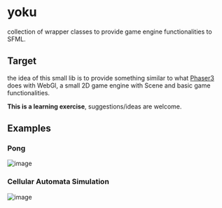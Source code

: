 # yoku
collection of wrapper classes to provide game engine functionalities to SFML.

## Target
the idea of this small lib is to provide something similar to what [Phaser3](https://phaser.io/phaser3) does with WebGl, a small 2D game engine with Scene and basic game functionalities.


**This is a learning exercise**, suggestions/ideas are welcome. 

## Examples
### Pong
![image](https://user-images.githubusercontent.com/248805/113699607-b55a7b00-96cd-11eb-8c03-77b149b17196.png)

### Cellular Automata Simulation
![image](https://user-images.githubusercontent.com/248805/115614076-1cd71400-a2e5-11eb-931e-75179fe0d698.png)



